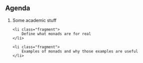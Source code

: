 ## Agenda

<ol>
    <li class="fragment">
        Some academic stuff
    </li>

    <li class="fragment">
        Define what monads are for real
    </li>

    <li class="fragment">
        Examples of monads and why those examples are useful
    </li>
</ol>
